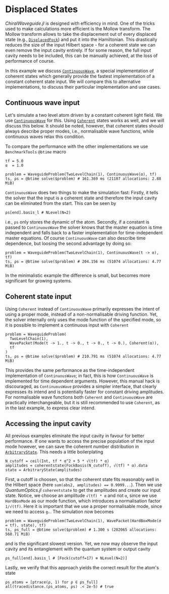 # Displaced States

*ChiralWaveguide.jl* is designed with efficiency in mind.
One of the tricks used to make calculations more efficient is the Mollow transform.
The Mollow transform allows to take the displacement out of every displaced state (e.g., [`DisplacedFock`](@ref)) and put it into the Hamiltonian.
This drastically reduces the size of the input Hilbert space - for a coherent state we can even remove the input cavity entirely.
If for some reason, the full input cavity needs to be included, this can be manually achieved, at the loss of performance of course.

In this example we discuss [`ContinuousWave`](@ref), a special implementation of coherent states which generally provide the fastest implementation of a constant coherent state input.
We will compare this to alternative implementations, to discuss their particular implementation and use cases.

## Continuous wave input
Let's simulate a two level atom driven by a constant coherent light field.
We use [`ContinuousWave`](@ref) for this.
Using [`Coherent`](@ref) states works as well, and we will discuss this below.
It should be noted, however, that coherent states should always describe proper modes, i.e., normalisable wave functions, while continuous waves relax this condition.

To compare the performance with the other implementations we use `BenchmarkTools` `@btime` macro
```
tf = 5.0
α  = 1.0

problem = WaveguideProblem(TwoLevelChain(1), ContinuousWave(α), tf)
ts, ρs = @btime solve($problem) # 161.369 ms (21107 allocations: 2.88 MiB)
```
`ContinuousWave` does two things to make the simulation fast:
Firstly, it tells the solver that the input is a coherent state and therefore the input cavity can be eliminated from the start.
This can be seen by
```
ρs[end].basis_l # NLevel(N=2)
```
i.e., `ρs` only stores the dynamic of the atom.
Secondly, if a constant is passed to `ContinuousWave` the solver knows that the master equation is time independent and falls back to a faster implementation for time-independent master equations.
Of course `ContinuousWave` can also describe time dependence, but loosing the second advantage by doing so:
```
problem = WaveguideProblem(TwoLevelChain(1), ContinuousWave(t -> α), tf)
ts, ρs = @btime solve($problem) # 204.156 ms (51074 allocations: 4.77 MiB)
```
In the minimalistic example the difference is small, but becomes more significant for growing systems.

## Coherent state input
Using `Coherent` instead of `ContinuousWave` primarily expresses the intent of using a proper mode, instead of a non-normalisable driving function.
Yet, the solver internally only uses the mode function of the specified mode, so it is possible to implement a continuous input with `Coherent`
```
problem = WaveguideProblem(
  TwoLevelChain(1),
  WavePacket(Mode(t -> 1., t -> 0., t -> 0., t -> 0.), Coherent(α)),
  tf
)
ts, ρs = @btime solve($problem) # 210.791 ms (51074 allocations: 4.77 MiB)
```
This provides the same performance as the time-independent implementation of `ContinuousWave`; in fact, this is how `ContinuousWave` is implemented for time dependent arguments.
However, this manual hack is discouraged, as `ContinuousWave` provides a simpler interface, that clearly expresses its intend and is potentially faster for constant driving amplitudes.
For normalisable wave functions both `Coherent` and `ContinuousWave` are practically interchangeable, but it is still recommended to use `Coherent`, as in the last example, to express clear intend.

## Accessing the input cavity
All previous examples eliminate the input cavity in favour for better performance.
If one wants to access the precise population of the input mode however, we can save the coherent number distribution in [`ArbitraryState`](@ref).
This needs a little boilerplating
```
N_cutoff = ceil(Int, tf * α^2 + 5 * √(tf) * α)
amplitudes = coherentstate(FockBasis(N_cutoff), √(tf) * α).data
state = ArbitraryState(amplitudes)
```
First, a cutoff is choosen, so that the coherent state fits reasonably well in the Hilbert space (here `sum(abs2, amplitudes) == 0.9999...`).
Then we use *QuantumOptics.jl* `coherentstate` to get the amplitudes and create our input state.
Notice, we choose an amplitude `√(tf) * α` and not `α`, since we use `HardBoxMode` as our mode function, which introduces a normalisation factor `1/√(tf)`.
Here it is important that we use a proper normalisable mode, since we need to access `gᵢ`.
The simulation now becomes
```
problem = WaveguideProblem(TwoLevelChain(1), WavePacket(HardBoxMode(σ = tf), state), tf)
ts, ρs_full = @btime solve($problem) # 1.300 s (282065 allocations: 560.71 MiB)
```
and is the significant slowest version.
Yet, we now may observe the input cavity and its entanglement with the quantum system or output cavity
```
ρs_full[end].basis_l # [Fock(cutoff=17) ⊗ NLevel(N=2)]
```
Lastly, we verify that this approach yields the correct result for the atom's state
```
ρs_atoms = [ptrace(ρ, 1) for ρ ∈ ρs_full]
all(tracedistance.(ρs_atoms, ρs) .< 2e-5) # true
```
